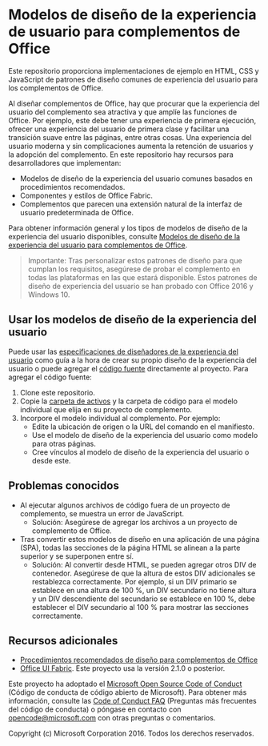 # Modelos de diseño de la experiencia de usuario para complementos de Office 

Este repositorio proporciona implementaciones de ejemplo en HTML, CSS y JavaScript de patrones de diseño comunes de experiencia del usuario para los complementos de Office.

Al diseñar complementos de Office, hay que procurar que la experiencia del usuario del complemento sea atractiva y que amplíe las funciones de Office. Por ejemplo, este debe tener una experiencia de primera ejecución, ofrecer una experiencia del usuario de primera clase y facilitar una transición suave entre las páginas, entre otras cosas. Una experiencia del usuario moderna y sin complicaciones aumenta la retención de usuarios y la adopción del complemento. En este repositorio hay recursos para desarrolladores que implementan:

* Modelos de diseño de la experiencia del usuario comunes basados en procedimientos recomendados.
* Componentes y estilos de Office Fabric.
* Complementos que parecen una extensión natural de la interfaz de usuario predeterminada de Office. 

Para obtener información general y los tipos de modelos de diseño de la experiencia del usuario disponibles, consulte [Modelos de diseño de la experiencia del usuario para complementos de Office](https://dev.office.com/docs/add-ins/design/ux-design-patterns).

> Importante: Tras personalizar estos patrones de diseño para que cumplan los requisitos, asegúrese de probar el complemento en todas las plataformas en las que estará disponible. Estos patrones de diseño de experiencia del usuario se han probado con Office 2016 y Windows 10.

## Usar los modelos de diseño de la experiencia del usuario

Puede usar las [especificaciones de diseñadores de la experiencia del usuario](https://github.com/OfficeDev/Office-Add-in-Design-Patterns/blob/master/Patterns/Source%20Files) como guía a la hora de crear su propio diseño de la experiencia del usuario o puede agregar el [código fuente](https://github.com/OfficeDev/Office-Add-in-UX-Design-Patterns-Code/tree/master/templates) directamente al proyecto. Para agregar el código fuente:

1. Clone este repositorio. 
2. Copie la [carpeta de activos](https://github.com/OfficeDev/Office-Add-in-UX-Design-Pattern-Code/tree/master/assets) y la carpeta de código para el modelo individual que elija en su proyecto de complemento.  
3. Incorpore el modelo individual al complemento. Por ejemplo:
	- Edite la ubicación de origen o la URL del comando en el manifiesto.
	- Use el modelo de diseño de la experiencia del usuario como modelo para otras páginas.
	- Cree vínculos al modelo de diseño de la experiencia del usuario o desde este.

## Problemas conocidos

* Al ejecutar algunos archivos de código fuera de un proyecto de complemento, se muestra un error de JavaScript. 
	* Solución: Asegúrese de agregar los archivos a un proyecto de complemento de Office. 
* Tras convertir estos modelos de diseño en una aplicación de una página (SPA), todas las secciones de la página HTML se alinean a la parte superior y se superponen entre sí. 
	* Solución: Al convertir desde HTML, se pueden agregar otros DIV de contenedor. Asegúrese de que la altura de estos DIV adicionales se restablezca correctamente. Por ejemplo, si un DIV primario se establece en una altura de 100 %, un DIV secundario no tiene altura y un DIV descendiente del secundario se establece en 100 %, debe establecer el DIV secundario al 100 % para mostrar las secciones correctamente.    
	
## Recursos adicionales

* [Procedimientos recomendados de diseño para complementos de Office](https://dev.office.com/docs/add-ins/overview/add-in-development-best-practices)
* [Office UI Fabric](http://dev.office.com/fabric/). Este proyecto usa la versión 2.1.0 o posterior.

Este proyecto ha adoptado el [Microsoft Open Source Code of Conduct](https://opensource.microsoft.com/codeofconduct/) (Código de conducta de código abierto de Microsoft). Para obtener más información, consulte las [Code of Conduct FAQ](https://opensource.microsoft.com/codeofconduct/faq/) (Preguntas más frecuentes del código de conducta) o póngase en contacto con [opencode@microsoft.com](mailto:opencode@microsoft.com) con otras preguntas o comentarios.

Copyright (c) Microsoft Corporation 2016. Todos los derechos reservados.



